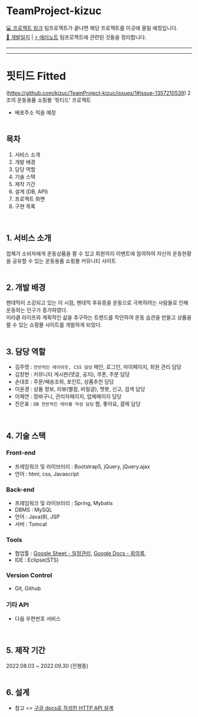 # TeamProject-kizuc
[💻 프로젝트 링크](https://github.com/TEAMPROJECT-2/Project) 팀프로젝트가 끝나면 해당 프로젝트를 이곳에 올릴 예정입니다.<br>
[📝 개발일지](https://github.com/kizuc/TeamProject-kizuc/blob/main/TID.md) | 
[⚡ 에러노트](https://github.com/kizuc/TeamProject-kizuc/blob/main/error-note.md)
팀프로젝트에 관련된 것들을 정리합니다.
<hr><hr>

# 핏티드 Fitted
(https://github.com/kizuc/TeamProject-kizuc/issues/1#issue-1357210539)
2조의 운동용품 쇼핑몰 '핏티드' 프로젝트 <br>
- 배포주소 적을 예정
<br><br>

## 목차

1. 서비스 소개
2. 개발 배경
3. 담당 역할
4. 기술 스택
5. 제작 기간
6. 설계 (DB, API)
7. 프로젝트 화면
8. 구현 목록
<br>

## 1. 서비스 소개
업체가 소비자에게 운동상품을 팔 수 있고 회원끼리 이벤트에 참여하여 자신의 운동현황을 공유할 수 있는 운동용품 쇼핑몰 커뮤니티 사이트
<br><br>

## 2. 개발 배경
팬데믹이 소강되고 있는 이 시점, 팬데믹 후유증을 운동으로 극복하려는 사람들로 인해 운동하는 인구가 증가하였다.<br> 
미라클 라이프와 계획적인 삶을 추구하는 트렌드를 착안하여 운동 습관을 만들고 상품을 팔 수 있는 쇼핑몰 사이트를 개발하게 되었다. 
<br><br>

## 3. 담당 역할
- 김주영 : `전반적인 레이아웃, CSS 담당` 메인, 로그인, 마이페이지, 회원 관리 담당
- 김창현 : 커뮤니티 게시판(댓글, 공지), 쿠폰, 주문 담당
- 손대호 : 주문/배송조회, 포인트, 상품추천 담당
- 이윤경 : 상품 정보, 리뷰(별점, 비밀글), 챗봇, 신고, 검색 담당
- 이채연 : 장바구니, 관리자페이지, 업체페이지 담당
- 전은표 : `DB 전반적인 테이블 작성 담당` 찜, 좋아요, 결제 담당
<br>

## 4. 기술 스택
### Front-end
- 프레임워크 및 라이브러리 : Bootstrap5, jQuery, jQuery.ajax
- 언어 : html, css, Javascript
### Back-end
- 프레임워크 및 라이브러리 : Spring, Mybatis
- DBMS : MySQL
- 언어 : Java(8), JSP
- 서버 : Tomcat
### Tools
- 협업툴 : [Google Sheet - 일정관리](https://docs.google.com/spreadsheets/d/19oPNfCTL_OXyHovfZxVAREARITUT3rs9SKK6dXbfqek/edit?usp=sharing), [Google Docs - 회의록](https://docs.google.com/document/d/1PSWTycKDrVyLK1T_5gNeK7clSABQ1OIOJXGoVBxH6jU/edit?usp=sharing), 
- IDE : Eclipse(STS)
### Version Control
- Git, Github
### 기타 API
- 다음 우편번호 서비스
<br>

## 5. 제작 기간
2022.08.03 ~ 2022.09.30 (진행중)
<br><br>

## 6. 설계
- 참고 => [구글 docs로 작성한 HTTP API 설계](https://docs.google.com/document/d/13xFg6rb-ijE4OgyMSpTWLmfi9NQ_jvxKPYn1LjvEivw/edit?usp=sharing) 

